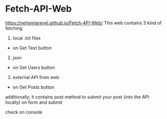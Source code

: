 # Fetch-API-Web
https://nehemiarevel.github.io/Fetch-API-Web/
This web contains 3 kind of fetching

1) local .txt files
- on Get Text button

2) json 
- on Get Users button

3) external API from web
- on Get Posts button

additionally, it contains post method to submit your post (into the API locally)
on form and submit

check on console
